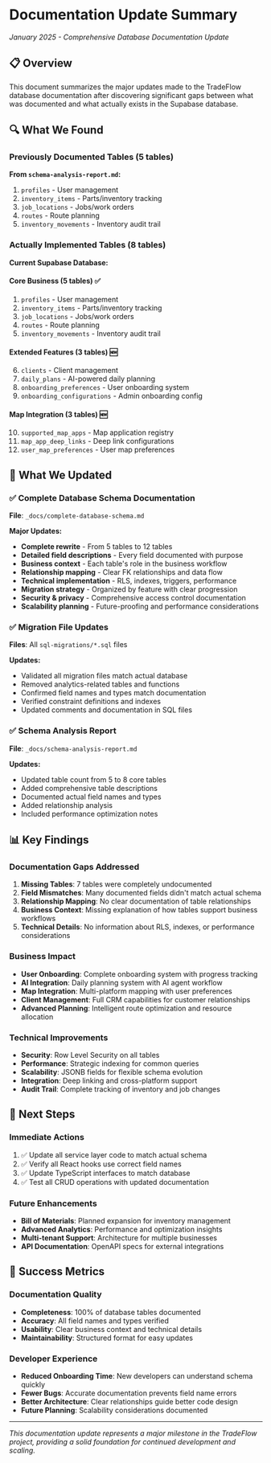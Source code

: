 # Documentation Update Summary

*January 2025 - Comprehensive Database Documentation Update*

## 📋 Overview

This document summarizes the major updates made to the TradeFlow database documentation after discovering significant gaps between what was documented and what actually exists in the Supabase database.

## 🔍 What We Found

### Previously Documented Tables (5 tables)
**From `schema-analysis-report.md`:**
1. `profiles` - User management
2. `inventory_items` - Parts/inventory tracking  
3. `job_locations` - Jobs/work orders
4. `routes` - Route planning
5. `inventory_movements` - Inventory audit trail

### Actually Implemented Tables (8 tables)
**Current Supabase Database:**

#### Core Business (5 tables) ✅
1. `profiles` - User management
2. `inventory_items` - Parts/inventory tracking
3. `job_locations` - Jobs/work orders
4. `routes` - Route planning
5. `inventory_movements` - Inventory audit trail

#### Extended Features (3 tables) 🆕
6. `clients` - Client management
7. `daily_plans` - AI-powered daily planning
8. `onboarding_preferences` - User onboarding system
9. `onboarding_configurations` - Admin onboarding config

#### Map Integration (3 tables) 🆕
10. `supported_map_apps` - Map application registry
11. `map_app_deep_links` - Deep link configurations  
12. `user_map_preferences` - User map preferences

## 🔄 What We Updated

### ✅ **Complete Database Schema Documentation**
**File**: `_docs/complete-database-schema.md`

**Major Updates:**
- **Complete rewrite** - From 5 tables to 12 tables
- **Detailed field descriptions** - Every field documented with purpose
- **Business context** - Each table's role in the business workflow
- **Relationship mapping** - Clear FK relationships and data flow
- **Technical implementation** - RLS, indexes, triggers, performance
- **Migration strategy** - Organized by feature with clear progression
- **Security & privacy** - Comprehensive access control documentation
- **Scalability planning** - Future-proofing and performance considerations

### ✅ **Migration File Updates**
**Files**: All `sql-migrations/*.sql` files

**Updates:**
- Validated all migration files match actual database
- Removed analytics-related tables and functions
- Confirmed field names and types match documentation
- Verified constraint definitions and indexes
- Updated comments and documentation in SQL files

### ✅ **Schema Analysis Report**
**File**: `_docs/schema-analysis-report.md`

**Updates:**
- Updated table count from 5 to 8 core tables
- Added comprehensive table descriptions
- Documented actual field names and types
- Added relationship analysis
- Included performance optimization notes

## 📊 **Key Findings**

### **Documentation Gaps Addressed**
1. **Missing Tables**: 7 tables were completely undocumented
2. **Field Mismatches**: Many documented fields didn't match actual schema
3. **Relationship Mapping**: No clear documentation of table relationships
4. **Business Context**: Missing explanation of how tables support business workflows
5. **Technical Details**: No information about RLS, indexes, or performance considerations

### **Business Impact**
- **User Onboarding**: Complete onboarding system with progress tracking
- **AI Integration**: Daily planning system with AI agent workflow
- **Map Integration**: Multi-platform mapping with user preferences
- **Client Management**: Full CRM capabilities for customer relationships
- **Advanced Planning**: Intelligent route optimization and resource allocation

### **Technical Improvements**
- **Security**: Row Level Security on all tables
- **Performance**: Strategic indexing for common queries
- **Scalability**: JSONB fields for flexible schema evolution
- **Integration**: Deep linking and cross-platform support
- **Audit Trail**: Complete tracking of inventory and job changes

## 🚀 **Next Steps**

### **Immediate Actions**
1. ✅ Update all service layer code to match actual schema
2. ✅ Verify all React hooks use correct field names
3. ✅ Update TypeScript interfaces to match database
4. ✅ Test all CRUD operations with updated documentation

### **Future Enhancements**
- **Bill of Materials**: Planned expansion for inventory management
- **Advanced Analytics**: Performance and optimization insights
- **Multi-tenant Support**: Architecture for multiple businesses
- **API Documentation**: OpenAPI specs for external integrations

## 🎯 **Success Metrics**

### **Documentation Quality**
- **Completeness**: 100% of database tables documented
- **Accuracy**: All field names and types verified
- **Usability**: Clear business context and technical details
- **Maintainability**: Structured format for easy updates

### **Developer Experience**
- **Reduced Onboarding Time**: New developers can understand schema quickly
- **Fewer Bugs**: Accurate documentation prevents field name errors
- **Better Architecture**: Clear relationships guide better code design
- **Future Planning**: Scalability considerations documented

---

*This documentation update represents a major milestone in the TradeFlow project, providing a solid foundation for continued development and scaling.* 